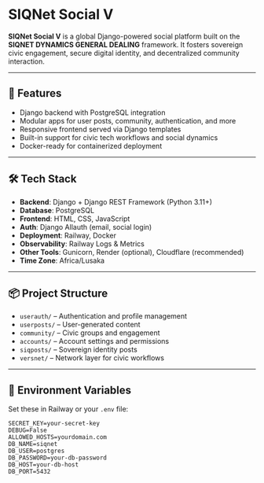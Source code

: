 # SIQNet Social V

**SIQNet Social V** is a global Django-powered social platform built on the **SIQNET DYNAMICS GENERAL DEALING** framework. It fosters sovereign civic engagement, secure digital identity, and decentralized community interaction.

---

## 🚀 Features

- Django backend with PostgreSQL integration
- Modular apps for user posts, community, authentication, and more
- Responsive frontend served via Django templates
- Built-in support for civic tech workflows and social dynamics
- Docker-ready for containerized deployment

---

## 🛠️ Tech Stack

- **Backend**: Django + Django REST Framework (Python 3.11+)
- **Database**: PostgreSQL
- **Frontend**: HTML, CSS, JavaScript
- **Auth**: Django Allauth (email, social login)
- **Deployment**: Railway, Docker
- **Observability**: Railway Logs & Metrics
- **Other Tools**: Gunicorn, Render (optional), Cloudflare (recommended)
- **Time Zone**: Africa/Lusaka

---

## 📦 Project Structure

- `userauth/` – Authentication and profile management  
- `userposts/` – User-generated content  
- `community/` – Civic groups and engagement  
- `accounts/` – Account settings and permissions  
- `siqposts/` – Sovereign identity posts  
- `versnet/` – Network layer for civic workflows  

---

## 📄 Environment Variables

Set these in Railway or your `.env` file:

```env
SECRET_KEY=your-secret-key
DEBUG=False
ALLOWED_HOSTS=yourdomain.com
DB_NAME=siqnet
DB_USER=postgres
DB_PASSWORD=your-db-password
DB_HOST=your-db-host
DB_PORT=5432


